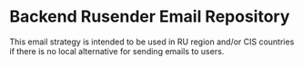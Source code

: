 # Backend Rusender Email Repository

This email strategy is intended to be used in RU region and/or CIS countries if there is no local
alternative for sending emails to users.
